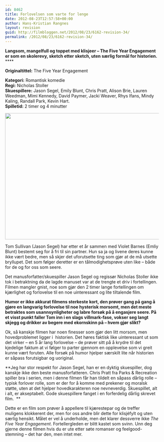 ```yaml
---
id: 8462
title: Forlovelsen som varte for lenge
date: 2012-08-23T12:57:58+00:00
author: Hans-Kristian Rangnes
layout: revision
guid: http://filmbloggen.net/2012/08/23/6162-revision-34/
permalink: /2012/08/23/6162-revision-34/
---
```

**Langsom, mangelfull og toppet med klisjeer &#8211; The Five Year Engagement er som en skolerevy, sketch etter sketch, uten særlig formål for historien.** ****

**<!--more-->Originaltittel:** The Five Year Engagement

  
**Kategori:** Romantisk komedie  
**Regi:** Nicholas Stoller  
**Skuespillere:** Jason Segel, Emily Blunt, Chris Pratt, Alison Brie, Lauren Weedman, Mimi Kennedy, David Paymer, Jacki Weaver, Rhys Ifans, Mindy Kaling, Randall Park, Kevin Hart.  
**Spilletid:** 2 timer og 4 minutter

<a href="http://filmbloggen.net/2012/08/23/forlovelsen-som-varte-for-lenge/the-five-year-engagement_03/" rel="attachment wp-att-6308"><img class="alignnone size-large wp-image-6308" src="http://filmbloggen.net/wp-content/uploads//2012/08/The-Five-Year-Engagement_03-620x413.jpg" alt="" width="620" height="413" /></a>

Tom Sullivan (Jason Segel) har etter et år sammen med Violet Barnes (Emliy Blunt) bestemt seg for å fri til sin partner. Hun sa ja og livene deres kunne ikke vært bedre, men så skjer det uforutsette ting som gjør at de må utsette bryllupet. Det som følger deretter er en tålmodighetsprøve uten like &#8211; både for de og for oss som seere.

Det manusforfatter/skuespiller Jason Segel og regissør Nicholas Stoller ikke tok i betraktning da de lagde manuset var at de trengte et driv i fortellingen. Filmen mangler gnist, noe som gjør den 2 timer lange fortellingen om kjærlighet og forlovelse til en noe uinteressant og lite tiltalende film.

**Humor er ikke akkurat filmens sterkeste kort, den prøver gang på gang å gjøre en langvarig forlovelse til noe hysterisk morsomt, men det meste betraktes som usannsynligheter og labre forsøk på å engasjere seere. På et visst punkt faller Tom inn i en slags villmark-fase, vokser seg langt skjegg og drikker av begere med ekornskinn på &#8211; hvem gjør slikt?**

Ok, så kanskje filmen har noen finesser som gjør den litt morsom, men hovedproblemet ligger i  historien. Det høres faktisk like uinteressant ut som det virker &#8211; en 5 år lang forlovelse &#8211; de prøver sitt på å krydre til det kjedelige faktum at vi følger to parter gjennom en opplevelse som vi greit kunne vært foruten. Alle forsøk på humor hjelper særskilt lite når historien er såpass forutsigbar og uoriginal.

**Jeg har stor respekt for Jason Segel, han er en dyktig skuespiller, dog kanskje ikke den beste manusforfatteren. Chris Pratt fra Parks & Recreation spiller bra i serien, men i denne filmen får han tildelt en såpass dårlig rolle &#8211; typisk forlover rolle, som er der for å komme med prekener og moralsk støtte, uten at det hjelper hovedkarakteren noe nevneverdig. Skuespillet, alt i alt, er akseptabelt. Gode skuespillere fanget i en forferdelig dårlig skrevet film.  **

Dette er en film som prøver å appellere til kjærestepar og de treffer muligens klokkerent der, men for oss andre blir dette for klisjéfylt og uten særlig hensikt. Målet er vel å underholde, men det klarer dessverre ikke _The Five Year Engagement_. Fortellergleden er blitt kastet som svinn. Unn deg gjerne denne filmen hvis du er ute etter søte romanser og feelgood-stemning &#8211; det har den, men intet mer.

<div class="video-shortcode">
</div>